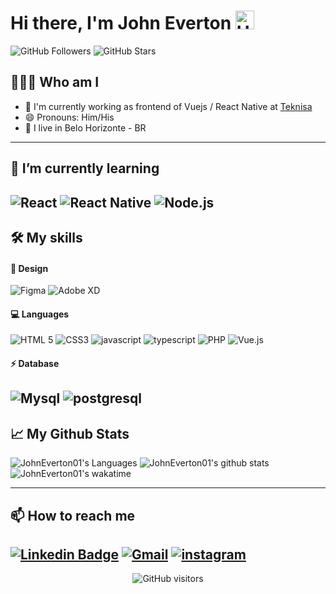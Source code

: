 # Hi there, I'm John Everton <img src="https://raw.githubusercontent.com/iampavangandhi/iampavangandhi/master/gifs/Hi.gif" width="30px" alt="Hi"> 
![GitHub Followers](https://img.shields.io/github/followers/johneverton01?style=for-the-badge&labelColor=0D0D0D&logo=Github&Color=white)
![GitHub Stars](https://img.shields.io/github/stars/johneverton01?style=for-the-badge&labelColor=0D0D0D&logo=Github&Color=white)



## 👨🏾‍💻 Who am I

- 🔭 I'm currently working as frontend of Vuejs / React Native at [Teknisa](https://www.teknisa.com)
- 😄 Pronouns: Him/His
- 📌 I live in Belo Horizonte - BR
---

## 🌱 I’m currently learning
![React](https://img.shields.io/badge/React-20232A?style=for-the-badge&logo=react&logoColor=61DAF)
![React Native](https://img.shields.io/badge/React_Native-20232A?style=for-the-badge&logo=react&logoColor=61DAFB)
![Node.js](https://img.shields.io/badge/Node.js-339933?style=for-the-badge&logo=nodedotjs&logoColor=white)
---

## 🛠️ My skills
#### 🎨 Design
![Figma](https://img.shields.io/badge/Figma-F24D1D.svg?style=for-the-badge&logo=figma&logoColor=white)
![Adobe XD](https://img.shields.io/badge/Adobe%20XD-470137?style=for-the-badge&logo=Adobe%20XD&logoColor=#FF61F6)

#### 💻 Languages
![HTML 5](https://img.shields.io/badge/HTML5-E34F26?style=for-the-badge&logo=html5&logoColor=white)
![CSS3](https://img.shields.io/badge/CSS3-1572B6?style=for-the-badge&logo=css3&logoColor=white)
![javascript](https://img.shields.io/badge/JavaScript-323330?style=for-the-badge&logo=javascript&logoColor=F7DF1E)
![typescript](https://img.shields.io/badge/TypeScript-007ACC?style=for-the-badge&logo=typescript&logoColor=white)
![PHP](https://img.shields.io/badge/PHP-777BB4?style=for-the-badge&logo=php&logoColor=white)
![Vue.js](https://img.shields.io/badge/Vue.js-35495E?style=for-the-badge&logo=vuedotjs&logoColor=4FC08D)

#### ⚡ Database
![Mysql](https://img.shields.io/badge/MySQL-00000F?style=for-the-badge&logo=mysql&logoColor=white)
![postgresql](https://img.shields.io/badge/PostgreSQL-316192?style=for-the-badge&logo=postgresql&logoColor=white)
---

## 📈 My Github Stats

![JohnEverton01's Languages](https://github-readme-stats.vercel.app/api/top-langs/?username=johneverton01&layout=compact&langs_count=7&theme=dark)
![JohnEverton01's github stats](https://github-readme-stats.vercel.app/api?username=johneverton01&show_icons=true&theme=dark&include_all_commits=true&count_private=true) 
![JohnEverton01's wakatime](https://github-readme-stats.vercel.app/api/wakatime?username=be52e085-13b8-4cf4-bfa7-ac426ef9c9a3&theme=dark&layout=compact)

---

## 📫 How to reach me
[![Linkedin Badge](https://img.shields.io/badge/-John%20Everton-292929?style=for-the-badge&logo=Linkedin&logoColor=white&link=https://www.linkedin.com/in/john-everton01/)](https://www.linkedin.com/in/john-everton01/)
[![Gmail](https://img.shields.io/badge/Gmail-D14836?style=for-the-badge&logo=gmail&logoColor=white)](mailto:johneverton44@gmail.com)
[![instagram](https://img.shields.io/badge/Instagram-E4405F?style=for-the-badge&logo=instagram&logoColor=white)](https://www.instagram.com/johneverton01/)
---

<p align="center">
<img src="https://komarev.com/ghpvc/?username=your-github-johneverton01&color=0D0D0D&style=for-the-bad&label=visitors" alt="GitHub visitors" />
</p>
